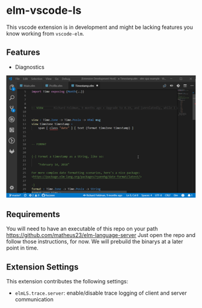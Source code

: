 # elm-vscode-ls

This vscode extension is in development and might be lacking features you know working from `vscode-elm`.

## Features

- Diagnostics

![diagnostics](images/diagnostics.gif)

## Requirements

You will need to have an executable of this repo on your path https://github.com/matheus23/elm-language-server
Just open the repo and follow those instructions, for now. We will prebuild the binarys at a later point in time.

## Extension Settings
This extension contributes the following settings:

* `elmLS.trace.server`: enable/disable trace logging of client and server communication
